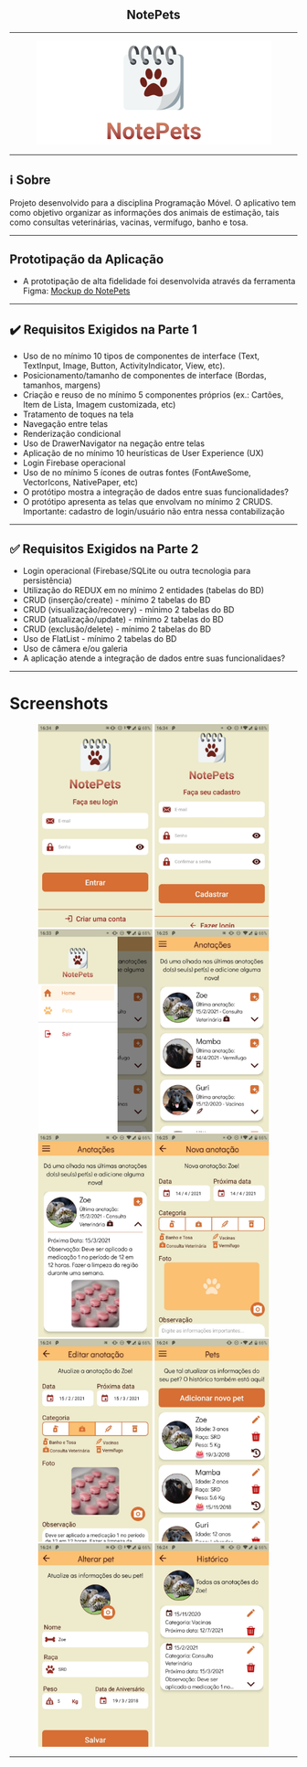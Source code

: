 <h2 align="center">NotePets</h2>

___

<p align="center">
  <img src="https://github.com/brunaoruchi/NotePets/blob/master/screenshots/Logo.png">
</p>

___

## :information_source: Sobre

Projeto desenvolvido para a disciplina Programação Móvel. O aplicativo tem como objetivo organizar as informações dos animais de estimação, tais como consultas veterinárias, vacinas, vermífugo, banho e tosa.

___

## Prototipação da Aplicação

- A prototipação de alta fidelidade foi desenvolvida através da ferramenta Figma: <a href="https://www.figma.com/proto/ghbAoJZueuv7vwwEbfUynJ/ProjetoMobileNotePets?node-id=0%3A3&scaling=min-zoom">Mockup do NotePets</a>

___

## :heavy_check_mark: Requisitos Exigidos na Parte 1

- Uso de no mínimo 10 tipos de componentes de interface (Text, TextInput, Image, Button, ActivityIndicator, View, etc).
- Posicionamento/tamanho de componentes de interface (Bordas, tamanhos, margens)
- Criação e reuso de no mínimo 5 componentes próprios (ex.: Cartões, Item de Lista, Imagem customizada, etc)
- Tratamento de toques na tela
- Navegação entre telas
- Renderização condicional
- Uso de DrawerNavigator na negação entre telas
- Aplicação de no mínimo 10 heurísticas de User Experience (UX)
- Login Firebase operacional
- Uso de no mínimo 5 ícones de outras fontes (FontAweSome, VectorIcons, NativePaper, etc)
- O protótipo mostra a integração de dados entre suas funcionalidades?
- O protótipo apresenta as telas que envolvam no mínimo 2 CRUDS. Importante: cadastro de login/usuário não entra nessa contabilização

___

## :white_check_mark: Requisitos Exigidos na Parte 2

- Login operacional (Firebase/SQLite ou outra tecnologia para persistência)
- Utilização do REDUX em no mínimo 2 entidades (tabelas do BD)
- CRUD (inserção/create) - mínimo 2 tabelas do BD
- CRUD (visualização/recovery) - mínimo 2 tabelas do BD
- CRUD (atualização/update) - mínimo 2 tabelas do BD
- CRUD (exclusão/delete) - mínimo 2 tabelas do BD
- Uso de FlatList - mínimo 2 tabelas do BD
- Uso de câmera e/ou galeria
- A aplicação atende a integração de dados entre suas funcionalidaes?

___

# Screenshots

<p align="center">
  <img src="https://github.com/brunaoruchi/NotePets/blob/master/screenshots/Login.jpeg" width="200">
  <img src="https://github.com/brunaoruchi/NotePets/blob/master/screenshots/Register.jpeg" width="200">
  <img src="https://github.com/brunaoruchi/NotePets/blob/master/screenshots/DrawerMenu.jpeg" width="200">
  <img src="https://github.com/brunaoruchi/NotePets/blob/master/screenshots/Home_CloseAnnotation.jpeg" width="200">
  <img src="https://github.com/brunaoruchi/NotePets/blob/master/screenshots/Home_OpenAnnotation.jpeg" width="200">
  <img src="https://github.com/brunaoruchi/NotePets/blob/master/screenshots/CreateAnnotation.jpeg" width="200">
  <img src="https://github.com/brunaoruchi/NotePets/blob/master/screenshots/UpdateAnnotation.jpeg" width="200">
  <img src="https://github.com/brunaoruchi/NotePets/blob/master/screenshots/Pets.jpeg" width="200">
  <img src="https://github.com/brunaoruchi/NotePets/blob/master/screenshots/UpdatePet.jpeg" width="200">
  <img src="https://github.com/brunaoruchi/NotePets/blob/master/screenshots/History.jpeg" width="200">
</p>

___

